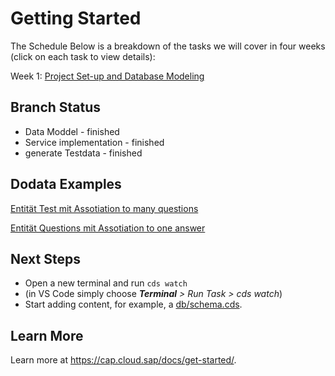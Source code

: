 # Getting Started

The Schedule
Below is a breakdown of the tasks we will cover in four weeks (click on each task to view details):

Week 1: [Project Set-up and Database Modeling](https://groups.community.sap.com/t5/application-development-discussions/sap-developer-challenge-full-stack-project-set-up-and-database-modeling/td-p/284674)

## Branch Status

- Data Moddel - finished
- Service implementation - finished
- generate Testdata - finished

## Dodata Examples

[Entität Test mit Assotiation to many questions](http://localhost:4004/dev-challenge/Tests?$expand=questions)

[Entität Questions mit Assotiation to one answer](http://localhost:4004/dev-challenge/Questions?$expand=answer)

## Next Steps

- Open a new terminal and run `cds watch`
- (in VS Code simply choose _**Terminal** > Run Task > cds watch_)
- Start adding content, for example, a [db/schema.cds](db/schema.cds).

## Learn More

Learn more at https://cap.cloud.sap/docs/get-started/.
